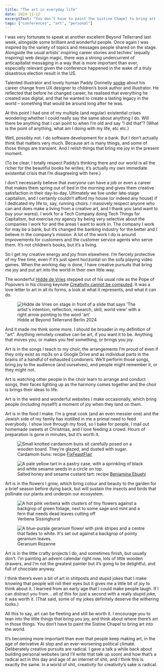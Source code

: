 ```yaml
---
title: "The art in everyday life"
date: 2024-11-12
excerptText: "You don’t have to paint the Sistine Chapel to bring art into the world."
tags: ["conferences", "art", "personal"]
---
```

I was very fortunate to speak at another excellent Beyond Tellerrand last week, alongside some brilliant and wonderful people. Once again I was inspired by the variety of topics and messages people shared on the stage. Alongside the usual artists’ inspiring career stories and techies’ (equally inspiring) web design magic, there was a strong undercurrent of anticapitalist messaging in a way that is more important than ever, especially relevant given the conference happened in the wake of a truly disastrous election result in the US. 

Talented illustrator and lovely human Paddy Donnelly [spoke](https://beyondtellerrand.com/events/berlin-2024/speakers/paddy-donnelly#talk) about his career change from UX designer to children’s book author and illustrator. He reflected that before he changed career, he realised that everything he created was digital, and that he wanted to create a lasting legacy in the world &ndash; something that would be around long after he was. 

At this point I had one of my multiple (and regular) existential crises wondering whether I could really say the same about anything I do. Will there be anything that I can point to when I’m old and say “I did that”? (What is the point of anything, what am I doing with my life, etc etc.)

Well, possibly not. I do software development for a bank. But I don’t actually think that matters very much. Because art is many things, and some of those things are transient. And I relish things that bring me joy in the present moment. 

(To be clear, I totally respect Paddy’s thinking there and our world is all the richer for the beautiful books he writes; it’s actually my own immediate existential crisis that I’m disagreeing with here.)

I don’t necessarily believe that *everyone* can have a job or even a career that makes them spring out of bed in the morning and gives them creative satisfaction in their day-to-day. Ultimately we live under late-stage capitalism, and I certainly couldn’t afford my house (or indeed any house) if I dedicated my life to, say, running choirs. I massively respect anyone who can and does make a living from a creative art, and I thank you (and want to buy your wares). I work for a Tech Company doing Tech Things for Capitalism, but exercise my agency by being very selective about the companies I work for and the areas I want to work in. The company I work for may be a bank, but it’s changed the banking industry for the better and I believe in the company’s mission. A lot of the work I do is around improvements for customers and the customer service agents who serve them. It’s not children’s books, but it’s a living.

So I get my creative energy and joy from elsewhere. I’m fiercely protective of my free time, even if it’s just spent horizontal on the sofa playing video games. When the working day is done, I have creative pursuits that bring me joy and put art into the world in their own little way.

The wonderful [Hidde de Vries](https://hidde.blog) stepped out of his usual role as the Pope of Popovers in his closing keynote [Creativity cannot be computed](https://talks.hiddedevries.nl/dFZf3b/creativity-cannot-be-computed). It was a love letter to art in all its forms, a look at what it represents, and what it can do. 

<figure>
<img src="/img/blog/creativity24/hidde-bt24.png" alt="Hidde de Vries on stage in front of a slide that says 'The artist's intention, reflection, research, skill, world view' with a right arrow pointing to the word 'art'">
<figcaption>Hidde at Beyond Tellerrand Berlin 2024</figcaption>
</figure>

And it made me think some more. I should be broader in my definition of "art". Anything remotely creative can be art, if you want it to be. Anything that moves you, or makes you feel something, or brings you joy.

Art is in the songs I teach to my choir, the arrangements I’m proud of even if they only exist as mp3s on a Google Drive and as individual parts in the brains of a handful of exhausted Londoners. We’ll perform those songs, bring joy to the audience (and ourselves), and people might remember it, or they might not. 

Art is watching other people in the choir learn to arrange and conduct songs, their faces lighting up as the harmony comes together and the choir is brings their ideas to life. 

Art is in the weird and wonderful websites I make occasionally, which bring people (including myself!) a moment of joy when they land on them.

Art is in the food I make. I’m a great cook (and an even messier one) and the Jewish side of my family has instilled in me a primal need to feed everybody. I show love through my food, so I bake for people, I mail out homemade sweets at Christmas, and I love feeding a crowd. Hours of preparation is gone in minutes, but it’s worth it. 

<div class="two-col"> 
<figure>
<img src="/img/blog/creativity24/cardamom.JPG" alt="Small knotted cardamom buns sit carefully posed on a wooden board. They're glazed, and dusted with sugar.">
<figcaption>Cardamom buns: recipe <a href="https://www.fixfeastflair.com/home/2015/2/9/swedish-cardamom-rolls-kardemummabullar-recipe">FixFeastFlair</a></figcaption>
</figure>
<figure>
<picture>
<img src="/img/blog/creativity24/honey-tart.JPG" alt="A pale yellow tart in a pastry case, with a sprinkling of black and white sesame seeds in a circle on top.">
</picture>
<figcaption>Salted honey and sesame custard tart: recipe <a href="https://theguardian.com/food/2023/feb/24/salted-honey-sesame-custard-tart-recipe-benjamin-ebuehi">Benjamina Ebuehi</a></figcaption>
</figure>
</div>



Art is in the flowers I grow, which bring colour and beauty to the garden for a brief season before dying back, but will sustain the insects and birds that pollinate our plants and underpin our ecosystem.

<div class="two-col"> 
<figure>
<img src="/img/blog/creativity24/verbena.JPG" alt="A hot pink verbena with clusters of tiny flowers against a backgrop of green foliage, next to some sage and mint and a fern that needs dead leaves cutting off">
<figcaption>Verbena Sissinghurst</figcaption>
</figure>
<figure>
<picture>
<img src="/img/blog/creativity24/geranium.JPG" alt="A blue-purple geranium flower with pink stripes and a centre that fades to white. It's set out against a backgrop of pointy geranium leaves.">
</picture>
<figcaption>Geranium Rozanne</figcaption>
</figure>
</div>

Art is in the little crafty projects I do, and sometimes finish, but usually don’t. I’m painting an advent calendar right now, lots of little wooden drawers, and I’m not the greatest painter but it’s going to be delightful, and full of chocolate anyway. 

I think there’s even a bit of art in shitposts and stupid jokes that I make knowing that people will roll their eyes but it gives me a little bit of joy to think about it. I learned from an early age that I could make people laugh. If I can distract you from... *all of this* for just a second with a really stupid joke, it was worth it. (That said, some of my jokes definitely deserve the withering looks.)

All this to say, art can be fleeting and still be worth it. I encourage you to lean into the little things that bring you joy, and think about where there’s art in those things. You don’t have to paint the Sistine Chapel to bring art into the world. 

It’s becoming more important than ever that people keep making art, in the age of derivative AI slop and an ever-worsening political climate. Deliberately creative pursuits are radical. I gave a talk a while back about building personal websites (and I’ll write that talk up soon) and how that’s a radical act in this day and age of an internet of shit, and I think this is exactly the same. In a world of shit, creativity for creativity’s sake is radical.

